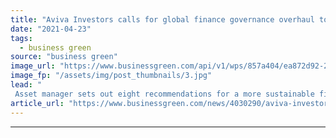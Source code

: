 ```yaml
---
title: "Aviva Investors calls for global finance governance overhaul to support net zero"
date: "2021-04-23"
tags: 
  - business green
source: "business green"
image_url: "https://www.businessgreen.com/api/v1/wps/857a404/ea872d92-2f0c-46d2-8a74-865d12cec0b0/1/city-of-london-iStock-1205813990-185x114.jpg"
image_fp: "/assets/img/post_thumbnails/3.jpg"
lead: "
 Asset manager sets out eight recommendations for a more sustainable financial system ..."
article_url: "https://www.businessgreen.com/news/4030290/aviva-investors-calls-global-finance-governance-overhaul-support-net-zero"
---
```


---
